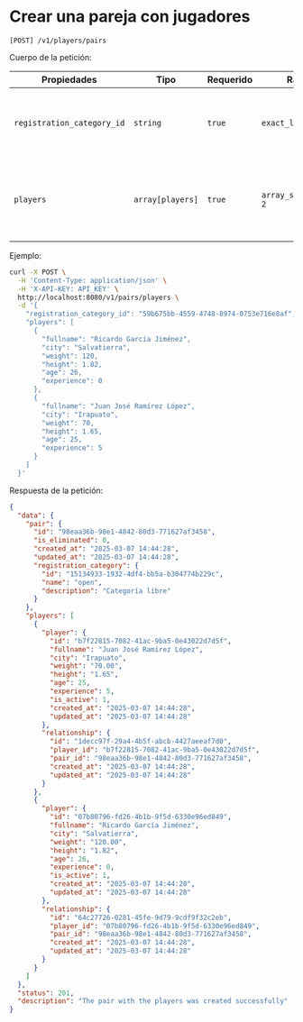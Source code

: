 # Crear una pareja con jugadores

```
[POST] /v1/players/pairs
```

Cuerpo de la petición:

| Propiedades | Tipo | Requerido | Rango | Descripción |
| ----------- | ---- | --------- | ----- | ----------- |
| `registration_category_id` | `string` | `true` | `exact_len: 36` | Identificador de la categoría de inscripción de la pareja ([ver](../registration-categories/index.html)). |
| `players` | `array[players]` |  `true` | `array_size_equal: 2` | Una lista con la información de los jugadores de la pareja ([ver](../players/create.html)). |

Ejemplo:

```bash
curl -X POST \
  -H 'Content-Type: application/json' \
  -H 'X-API-KEY: API_KEY' \
  http://localhost:8080/v1/pairs/players \
  -d '{
    "registration_category_id": "59b675bb-4559-4748-8974-0753e716e8af",
    "players": [
      {
        "fullname": "Ricardo García Jiménez",
        "city": "Salvatierra",
        "weight": 120,
        "height": 1.82,
        "age": 26,
        "experience": 0
      },
      {
        "fullname": "Juan José Ramírez López",
        "city": "Irapuato",
        "weight": 70,
        "height": 1.65,
        "age": 25,
        "experience": 5
      }
    ]
  }'
```

Respuesta de la petición:

```json
{
  "data": {
    "pair": {
      "id": "98eaa36b-98e1-4842-80d3-771627af3458",
      "is_eliminated": 0,
      "created_at": "2025-03-07 14:44:28",
      "updated_at": "2025-03-07 14:44:28",
      "registration_category": {
        "id": "15134933-1932-4df4-bb5a-b304774b229c",
        "name": "open",
        "description": "Categoría libre"
      }
    },
    "players": [
      {
        "player": {
          "id": "b7f22815-7082-41ac-9ba5-0e43022d7d5f",
          "fullname": "Juan José Ramírez López",
          "city": "Irapuato",
          "weight": "70.00",
          "height": "1.65",
          "age": 25,
          "experience": 5,
          "is_active": 1,
          "created_at": "2025-03-07 14:44:28",
          "updated_at": "2025-03-07 14:44:28"
        },
        "relationship": {
          "id": "1decc97f-29a4-4b5f-abcb-4427aeeaf7d0",
          "player_id": "b7f22815-7082-41ac-9ba5-0e43022d7d5f",
          "pair_id": "98eaa36b-98e1-4842-80d3-771627af3458",
          "created_at": "2025-03-07 14:44:28",
          "updated_at": "2025-03-07 14:44:28"
        }
      },
      {
        "player": {
          "id": "07b80796-fd26-4b1b-9f5d-6330e96ed849",
          "fullname": "Ricardo García Jiménez",
          "city": "Salvatierra",
          "weight": "120.00",
          "height": "1.82",
          "age": 26,
          "experience": 0,
          "is_active": 1,
          "created_at": "2025-03-07 14:44:28",
          "updated_at": "2025-03-07 14:44:28"
        },
        "relationship": {
          "id": "64c27726-0281-45fe-9d79-9cdf9f32c2eb",
          "player_id": "07b80796-fd26-4b1b-9f5d-6330e96ed849",
          "pair_id": "98eaa36b-98e1-4842-80d3-771627af3458",
          "created_at": "2025-03-07 14:44:28",
          "updated_at": "2025-03-07 14:44:28"
        }
      }
    ]
  },
  "status": 201,
  "description": "The pair with the players was created successfully"
}
```

